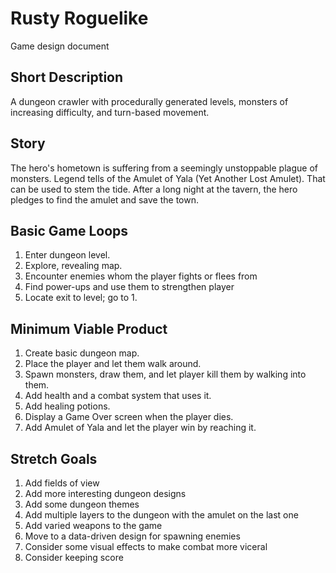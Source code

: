 # Rusty Roguelike

Game design document

## Short Description

A dungeon crawler with procedurally generated levels, monsters of increasing difficulty, and turn-based movement.

## Story

The hero's hometown is suffering from a seemingly unstoppable plague of monsters.  Legend tells of the Amulet of Yala (Yet Another Lost Amulet).  That can be used to stem the tide.  After a long night at the tavern, the hero pledges to find the amulet and save the town.

## Basic Game Loops

1. Enter dungeon level.
2. Explore, revealing map.
3. Encounter enemies whom the player fights or flees from
4. Find power-ups and use them to strengthen player
5. Locate exit to level; go to 1.

## Minimum Viable Product

1. Create basic dungeon map.
2. Place the player and let them walk around.
3. Spawn monsters, draw them, and let player kill them by walking into them.
4. Add health and a combat system that uses it.
5. Add healing potions.
6. Display a Game Over screen when the player dies.
7. Add Amulet of Yala and let the player win by reaching it.

## Stretch Goals

1. Add fields of view
2. Add more interesting dungeon designs
3. Add some dungeon themes
4. Add multiple layers to the dungeon with the amulet on the last one
5. Add varied weapons to the game
6. Move to a data-driven design for spawning enemies
7. Consider some visual effects to make combat more viceral
8. Consider keeping score
